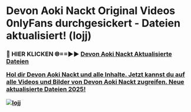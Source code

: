 # Devon Aoki Nackt Original Videos 0nlyFans durchgesickert - Dateien aktualisiert! (lojj)

<h3>🔴 HIER KLICKEN 🌐==►► <a href="https://tinyurl.com/h6vf6nb8" rel="nofollow">Devon Aoki Nackt Aktualisierte Dateien

Hol dir Devon Aoki Nackt und alle Inhalte. Jetzt kannst du auf alle Videos und Bilder von Devon Aoki Nackt zugreifen. Neue aktualisierte Dateien 2025!

[![lojj](https://i.imgur.com/sD4kR3V.gif)](https://tinyurl.com/h6vf6nb8)
